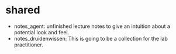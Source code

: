 # shared

- notes_agent: unfinished lecture notes to give an intuition about a potential look and feel.
- notes_druidenwissen: This is going to be a collection for the lab practitioner.

